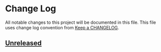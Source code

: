 # Change Log
All notable changes to this project will be documented in this file.
This file uses change log convention from [Keep a CHANGELOG](http://keepachangelog.com).

## [Unreleased][unreleased]


[unreleased]: https://github.com/luismayta/ansible-example/compare/v0.0.1...HEAD
[v0.0.1]: https://github.com/luismayta/ansible-example/compare/v0.0.0...v0.0.1

[CONTRIBUTING.md]: CONTRIBUTING.md
[LICENCE.md]: LICENCE.md
[README.md]: README.md
